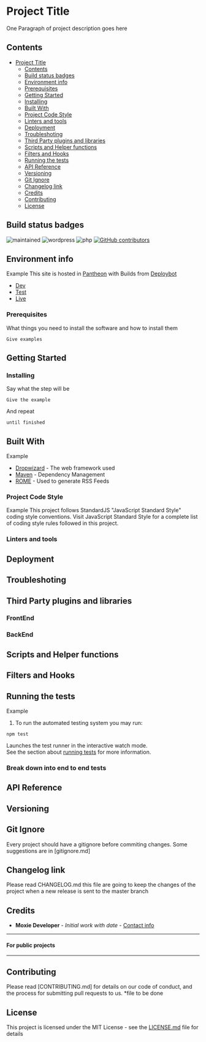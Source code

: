 # Project Title
One Paragraph of project description goes here

## Contents
- [Project Title](#project-title)
  - [Contents](#contents)
  - [Build status badges](#build-status-badges)
  - [Environment info](#environment-info)
  - [Prerequisites](#prerequisites)
  - [Getting Started](#getting-started)
  - [Installing](#installing)
  - [Built With](#built-with)
  - [Project Code Style](#project-code-style)
  - [Linters and tools](#linters-and-tools)
  - [Deployment](#deployment)
  - [Troubleshoting](#troubleshoting)
  - [Third Party plugins and libraries](#third-party-plugins-and-libraries)
  - [Scripts and Helper functions](#scripts-and-helper-functions)
  - [Filters and Hooks](#filters-and-hooks)
  - [Running the tests](#running-the-tests)
  - [API Reference](#api-reference)
  - [Versioning](#versioning)
  - [Git Ignore](#git-ignore)
  - [Changelog link](#changelog-link)
  - [Credits](#credits)
  - [Contributing](#contributing)
  - [License](#license)

## Build status badges
<!-- (when possible) Bitbucket pipelines, travis, codeship, styleci -->
![maintained](https://img.shields.io/badge/maintained-yes-brightgreen.svg)
![wordpress](https://img.shields.io/badge/wordpress-%3E%3D4.8-green.svg)
![php](https://img.shields.io/badge/php-%3E%3D7.1-green.svg)
[![GitHub contributors](https://img.shields.io/github/contributors/wearenolte/lean-theme.svg)](https://github.com/wearenolte/lean-theme/graphs/contributors)


## Environment info
<!-- Information needed to find where the site is hosted -->
Example
This site is hosted in [Pantheon](https://dashboard.pantheon.io/sites/702fff37-8e52-403a-8fc4-c0f2b0d0a900#dev/code)
with Builds from [Deploybot](https://moxie.deploybot.com/129151-Tenementmuseum)

- [Dev](http://link-to-the-environment.io/)
- [Test](http://link-to-the-environment.io/)
- [Live](http://link-to-the-environment.io/)


### Prerequisites
<!-- A list of development machine requirements to be able to run this project. -->

What things you need to install the software and how to install them

```
Give examples
```

## Getting Started 
<!-- These instructions will get you a copy of the project up and running on your local machine for development and testing purposes. See deployment for notes on how to deploy the project on a live system. -->

### Installing
<!-- A step by step series of examples that tell you how to get a development env running -->

Say what the step will be

```
Give the example
```

And repeat

```
until finished
```

## Built With
<!-- A list of techs / Frameworks including versions. -->

Example
* [Dropwizard](http://www.dropwizard.io/1.0.2/docs/) - The web framework used
* [Maven](https://maven.apache.org/) - Dependency Management
* [ROME](https://rometools.github.io/rome/) - Used to generate RSS Feeds

### Project Code Style
<!-- Discribe the style used inside the project -->

Example
This project follows StandardJS "JavaScript Standard Style" coding style conventions. Visit JavaScript Standard Style for a complete list of coding style rules followed in this project.

### Linters and tools
<!-- List and explain how to use Linter tools -->

## Deployment
<!-- Add additional notes about how to deploy this on a live system -->

## Troubleshoting
<!-- If found, list possible solutions to common problems -->

## Third Party plugins and libraries
<!-- List of external tools used in the project -->

### FrontEnd
### BackEnd

## Scripts and Helper functions
<!-- List and explain how to run them inside the project -->

## Filters and Hooks
<!-- List and explain how to run them inside the project -->

## Running the tests
<!-- Explaining how to run test and where to add tests -->

Example
1. To run the automated testing system you may run:

```
npm test
```

Launches the test runner in the interactive watch mode.<br> See the section about [running tests](https://facebook.github.io/create-react-app/docs/running-tests) for more information.

### Break down into end to end tests
<!-- Explain what these tests test and why -->

## API Reference
<!-- Depending on the size of the project, if it is small and simple enough the reference docs can be added to the README. For medium size to larger projects it is important to at least provide a link to where the API reference docs live. -->

## Versioning
<!-- Description about Semantic Versioning and how and when you have to update the version of the code for future references. -->

## Git Ignore
Every project should have a gitignore before commiting changes. Some suggestions are in [gitignore.md]

## Changelog link
<!-- Link to the file with all the information -->
Please read CHANGELOG.md this file are going to keep the changes of the project when a new release is sent to the master branch

## Credits

* **Moxie Developer** - *Initial work with date* - [Contact info](https://github.com/MoxieDeveloper)


---

#### For public projects

---

## Contributing

Please read [CONTRIBUTING.md] for details on our code of conduct, and the process for submitting pull requests to us.
*file to be done

## License

This project is licensed under the MIT License - see the [LICENSE.md](LICENSE.md) file for details
